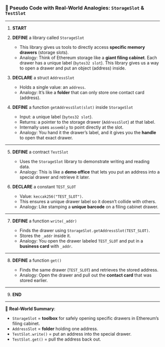### 🧠 Pseudo Code with Real-World Analogies: `StorageSlot` & `TestSlot`

---

1. **START**

2. **DEFINE** a library called `StorageSlot`

   - This library gives us tools to directly access **specific memory drawers** (storage slots).
   - Analogy: Think of Ethereum storage like a **giant filing cabinet**. Each drawer has a unique label (`bytes32 slot`). This library gives us a way to open a drawer and put an object (address) inside.

3. **DECLARE** a struct `AddressSlot`

   - Holds a single value: an `address`.
   - Analogy: It’s like a **folder** that can only store one contact card (address).

4. **DEFINE** a function `getAddressSlot(slot)` inside `StorageSlot`

   - Input: a unique label (`bytes32 slot`).
   - Returns: a pointer to the storage drawer (`AddressSlot`) at that label.
   - Internally uses `assembly` to point directly at the slot.
   - Analogy: You hand it the drawer’s label, and it gives you the **handle** to open that exact drawer.

---

5. **DEFINE** a contract `TestSlot`

   - Uses the `StorageSlot` library to demonstrate writing and reading data.
   - Analogy: This is like a **demo office** that lets you put an address into a special drawer and retrieve it later.

6. **DECLARE** a constant `TEST_SLOT`

   - Value: `keccak256("TEST_SLOT")`.
   - This ensures a unique drawer label so it doesn’t collide with others.
   - Analogy: Like stamping a **unique barcode** on a filing cabinet drawer.

---

7. **DEFINE** a function `write(_addr)`

   - Finds the drawer using `StorageSlot.getAddressSlot(TEST_SLOT)`.
   - Stores the `_addr` inside it.
   - Analogy: You open the drawer labeled `TEST_SLOT` and put in a **business card** with `_addr`.

---

8. **DEFINE** a function `get()`

   - Finds the same drawer (`TEST_SLOT`) and retrieves the stored address.
   - Analogy: Open the drawer and pull out the **contact card** that was stored earlier.

---

9. **END**

---

🔑 **Real-World Summary**:

- `StorageSlot` = **toolbox** for safely opening specific drawers in Ethereum’s filing cabinet.
- `AddressSlot` = **folder** holding one address.
- `TestSlot.write()` = put an address into the special drawer.
- `TestSlot.get()` = pull the address back out.
